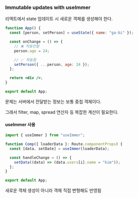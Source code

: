 ### Immutable updates with useImmer

리액트에서 state 업데이트 시 새로운 객체를 생성해야 한다.

```jsx
function App() {
  const [person, setPerson] = useState({ name: "ga-bi" });

  const onChange = () => {
    // ❌ 작동안함
    person.age = 24;

    // ✅ 작동함
    setPerson({ ...person, age: 24 });
  };

  return <div />;
}

export default App;
```

문제는 서버에서 전달받는 정보는 보통 중첩 객체이다.

그래서 filter, map, spread 연산자 등 복잡한 계산이 필요한다.

#### useImmer 사용

```jsx
import { useImmer } from "useImmer";

function Comp({ loaderData }: Route.componentProps) {
  const [data, setDate] = useImmer(loaderData);

  const handleChange = () => {
    setData((data) => (data.users[i].name = "kim"));
  };
}

export default App;
```

새로운 객체 생성이 아니라 객체 직접 변형해도 반영됨
